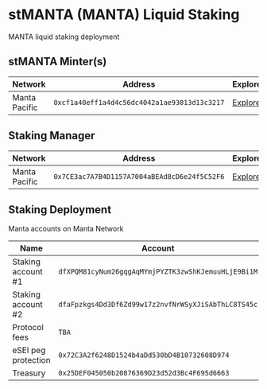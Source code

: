 # stMANTA (MANTA) Liquid Staking
MANTA liquid staking deployment

## stMANTA Minter(s)

| Network | Address | Explorer |
| -- | -- | -- |
| Manta Pacific | `0xcf1a40eff1a4d4c56dc4042a1ae93013d13c3217` | [Explorer](https://pacific-explorer.manta.network/address/0xcf1a40eff1a4d4c56dc4042a1ae93013d13c3217) |

## Staking Manager
| Network | Address | Explorer |
| -- | -- | -- |
| Manta Pacific | `0x7CE3ac7A7B4D1157A7004aBEAd8cD6e24f5C52F6` | [Explorer](https://pacific-explorer.manta.network/address/0x7CE3ac7A7B4D1157A7004aBEAd8cD6e24f5C52F6) |

## Staking Deployment
Manta accounts on Manta Network

| Name | Account | Explorer |
| -- | -- | -- |
| Staking account #1 | `dfXPQM81cyNum26gqgAqMYmjPYZTK3zwShKJemuuHLjE9Bi1M` | [Subscan](https://manta.subscan.io/account/dfXPQM81cyNum26gqgAqMYmjPYZTK3zwShKJemuuHLjE9Bi1M) |
| Staking account #2 | `dfaFpzkgs4Dd3Df6Zd99w17z2nvfNrWSyXJiSAbThLC8TS45c` | [Subscan](https://manta.subscan.io/account/dfaFpzkgs4Dd3Df6Zd99w17z2nvfNrWSyXJiSAbThLC8TS45c) |
| Protocol fees | `TBA` | `TBA` |
| eSEI peg protection | `0x72C3A2f6248D1524b4aDd530bD4B10732608D974` | [Explorer](https://pacific-explorer.manta.network/address/0x72C3A2f6248D1524b4aDd530bD4B10732608D974) |
| Treasury | `0x25DEF045050b20876369D23d52d3Bc4F695d6663` | [Explorer](https://pacific-explorer.manta.network/address/0x25DEF045050b20876369D23d52d3Bc4F695d6663) |
